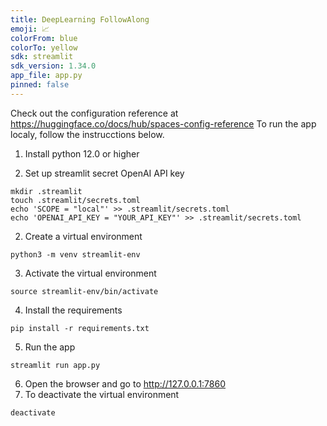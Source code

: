 ```yaml
---
title: DeepLearning FollowAlong
emoji: 📈
colorFrom: blue
colorTo: yellow
sdk: streamlit
sdk_version: 1.34.0
app_file: app.py
pinned: false
---
```


Check out the configuration reference at https://huggingface.co/docs/hub/spaces-config-reference
To run the app localy, follow the instrucctions below.
1. Install python 12.0 or higher

2. Set up streamlit secret OpenAI API key
```
mkdir .streamlit
touch .streamlit/secrets.toml
echo 'SCOPE = "local"' >> .streamlit/secrets.toml
echo 'OPENAI_API_KEY = "YOUR_API_KEY"' >> .streamlit/secrets.toml
```
2. Create a virtual environment
```
python3 -m venv streamlit-env
```
3. Activate the virtual environment
```
source streamlit-env/bin/activate
```
4. Install the requirements
```
pip install -r requirements.txt
```
5. Run the app
```
streamlit run app.py
```
6. Open the browser and go to http://127.0.0.1:7860
7. To deactivate the virtual environment
```
deactivate
```